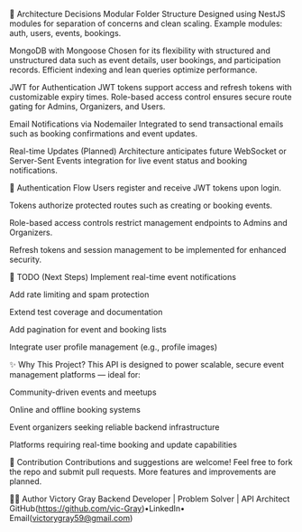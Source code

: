 🧠 Architecture Decisions
Modular Folder Structure
Designed using NestJS modules for separation of concerns and clean scaling. Example modules: auth, users, events, bookings.

MongoDB with Mongoose
Chosen for its flexibility with structured and unstructured data such as event details, user bookings, and participation records. Efficient indexing and lean queries optimize performance.

JWT for Authentication
JWT tokens support access and refresh tokens with customizable expiry times. Role-based access control ensures secure route gating for Admins, Organizers, and Users.

Email Notifications via Nodemailer
Integrated to send transactional emails such as booking confirmations and event updates.

Real-time Updates (Planned)
Architecture anticipates future WebSocket or Server-Sent Events integration for live event status and booking notifications.

🔐 Authentication Flow
Users register and receive JWT tokens upon login.

Tokens authorize protected routes such as creating or booking events.

Role-based access controls restrict management endpoints to Admins and Organizers.

Refresh tokens and session management to be implemented for enhanced security.


📌 TODO (Next Steps)
 Implement real-time event notifications

 Add rate limiting and spam protection

 Extend test coverage and documentation

 Add pagination for event and booking lists

 Integrate user profile management (e.g., profile images)

✨ Why This Project?
This API is designed to power scalable, secure event management platforms — ideal for:

Community-driven events and meetups

Online and offline booking systems

Event organizers seeking reliable backend infrastructure

Platforms requiring real-time booking and update capabilities

🤝 Contribution
Contributions and suggestions are welcome! Feel free to fork the repo and submit pull requests. More features and improvements are planned.

🧑‍💻 Author
Victory Gray
Backend Developer | Problem Solver | API Architect
GitHub(https://github.com/vic-Gray)•LinkedIn• Email(victorygray59@gmail.com)


